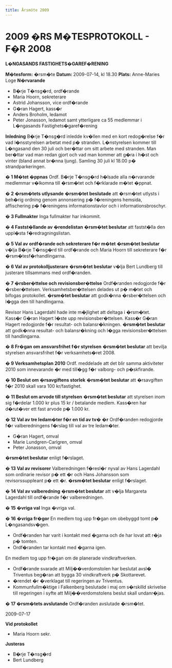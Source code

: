 ```yaml
---
title: Årsmöte 2009
---
```

<h1>2009 �RS M�TESPROTOKOLL - F�R 2008</h1>
<p><strong>L�NGASANDS FASTIGHETS�GAREF�RENING</strong></p>
<p><strong>M�tesform:</strong> �rsm�te
<strong> Datum: </strong>2009-07-14, kl 18.30
<strong> Plats:</strong> Anne-Maries Loge
<strong>N�rvarande</strong></p>

<ul>
	<li>B�rje T�nsg�rd, ordf�rande</li>
	<li>Maria Hoorn, sekreterare</li>
	<li>Astrid Johansson, vice ordf�rande</li>
	<li>G�ran Hagert, kass�r</li>
	<li>Anders Broholm, ledamot</li>
	<li>Peter Jonasson, ledamot samt ytterligare ca 55 medlemmar i L�ngasands Fastighets�garef�rening</li>
</ul>
<p><strong>Inledning</strong>
B�rje T�nsg�rd inledde kv�llen med en kort redog�relse f�r vad l�nsstyrelsen arbetat med p� stranden.
L�nstyrelsen kommer till L�ngasand den 30 juli och ber�ttar om sitt arbete med stranden.
Man ber�ttar vad man redan gjort och vad man kommer att g�ra i h�st och vinter (bland annat br�nna ljung).
Samling 30 juli kl 18.00 p� strandparkeringen.</p>
<p><strong>� 1 M�tet �ppnas</strong>
Ordf. B�rje T�nsg�rd h�lsade alla n�rvarande medlemmar v�lkomna till �rsm�tet och f�rklarade m�tet �ppnat.</p>
<p><strong>� 2 �rsm�tets utlysande</strong>
<strong>�rsm�tet beslutade</strong> att �rsm�tet utlysts i beh�rig ordning genom annonsering p� f�reningens hemsida, affischering p� f�reningens informationstavlor och i informationsbroschyr.</p>
<p><strong>� 3 Fullmakter</strong>
Inga fullmakter har inkommit.</p>
<p><strong>� 4 Fastst�llande av �rendelistan</strong>
<strong>�rsm�tet beslutar</strong> att fastst�lla den uppl�sta f�redragningslistan.</p>
<p><strong>� 5 Val av ordf�rande och sekreterare f�r m�tet</strong>
<strong>�rsm�tet beslutar</strong> v�lja B�rje T�nsg�rd till ordf�rande och Maria Hoorn till sekreterare f�r �rsm�tesf�rhandlingarna.</p>
<p><strong>� 6 Val av protokolljusterare</strong>
<strong>�rsm�tet beslutar</strong> v�lja Bert Lundberg till justerare tillsammans med ordf�randen.</p>
<p><strong>� 7 �rsber�ttelse och revisionsber�ttelse</strong>
Ordf�randen redogjorde f�r �rsber�ttelsen.
Verksamhetsber�ttelsen delades ut p� m�tet och bifogas protokollet.
<strong>�rsm�tet beslutar</strong> att godk�nna �rsber�ttelsen och l�gga den till handlingarna.</p>
<p>Revisor Hans Lagerdahl hade inte m�jlighet att deltaga i �rsm�tet.
Kass�r G�ran Hagert l�ste upp revisionsber�ttelsen.
Kass�r G�ran Hagert redogjorde f�r resultat- och balansr�kningen.
<strong>�rsm�tet beslutar</strong> att godk�nna resultat- och balansr�kning och l�gga revisionsber�ttelsen till handlingarna.</p>
<p><strong>� 8 Fr�gan om ansvarsfrihet f�r styrelsen</strong>
<strong>�rsm�tet beslutar</strong> att bevilja styrelsen ansvarsfrihet f�r verksamhets�ret 2008.</p>
<p><strong>� 9 Verksamhetsplan 2010</strong>
Ordf. meddelade att det blir samma aktiviteter 2010 som innevarande �r med till�gg f�r valborg- och p�skfirande.</p>
<p><strong>� 10 Beslut om �rsavgiftens storlek</strong>
<strong>�rsm�tet beslutar</strong> att �rsavgiften f�r 2010 skall vara 100 kr/fastighet.</p>
<p><strong>� 11 Beslut om arvode till styrelsen</strong>
<strong>�rsm�tet beslutar</strong> att styrelsen inom sig f�rdelar 1.000 kr plus 15 kr / betalande medlem.
Kass�ren har d�rut�ver ett fast arvode p� 1.000 kr.</p>
<p><strong>� 12 Val av tre ledam�ter f�r en tid av tv� �r</strong>
Ordf�randen redogjorde f�r valberedningens f�rslag till val av tre ledam�ter.</p>

<ul>
	<li>G�ran Hagert, omval</li>
	<li>Marie Lundgren-Carlgren, omval</li>
	<li>Peter Jonasson, omval</li>
</ul>
<p><strong> �rsm�tet beslutar</strong> enligt f�rslaget.</p>
<p><strong>� 13 Val av revisorer</strong>
Valberedningen f�resl�r nyval av Hans Lagerdahl som ordinarie revisor p� ett �r och Hans Johansson som revisorssuppleant p� ett �r.
<strong>�rsm�tet beslutar</strong> enligt f�rslaget.</p>
<p><strong>� 14 Val av valberedning</strong>
<strong>�rsm�tet beslutar</strong> att v�lja Margareta Lagerdahl till ordf�rande f�r valberedningen.</p>
<p><strong>� 15 �vriga val</strong>
Inga �vriga val.</p>
<p><strong>� 16 �vriga fr�gor</strong>
En medlem tog upp fr�gan om obebyggd tomt p� L�ngasandsv�gen.</p>

<ul>
	<li>Ordf�randen har varit i kontakt med �garna och de har lovat att r�ja p� tomten.</li>
	<li>Ordf�randen tar kontakt med �garna igen.</li>
</ul>
<p>En medlem tog upp fr�gan om de planerade vindkraftverken.</p>

<ul>
	<li>Ordf�rande svarade att Milj��verdomstolen har beslutat avsl� Triventus beg�ran att bygga 30 vindkraftverk p� Skottarevet.</li>
	<li>�rendet �r �verklagat till regeringen av Triventus.</li>
	<li>Kommunfullm�ktige i Falkenberg beslutade i maj om s�rskilld skrivelse till regeringen i syfte att Milj��verdomstolens beslut skall undanr�jas.</li>
</ul>
<p><strong> � 17 �rsm�tets avslutande</strong>
Ordf�randen avslutade �rsm�tet.</p>
<p>2009-07-17</p>
<p><strong>Vid protokollet</strong></p>

<ul>
	<li>Maria Hoorn sekr.</li>
</ul>
<p><strong>Justeras</strong></p>

<ul>
	<li>B�rje T�nsg�rd</li>
	<li>Bert Lundberg</li>
</ul>